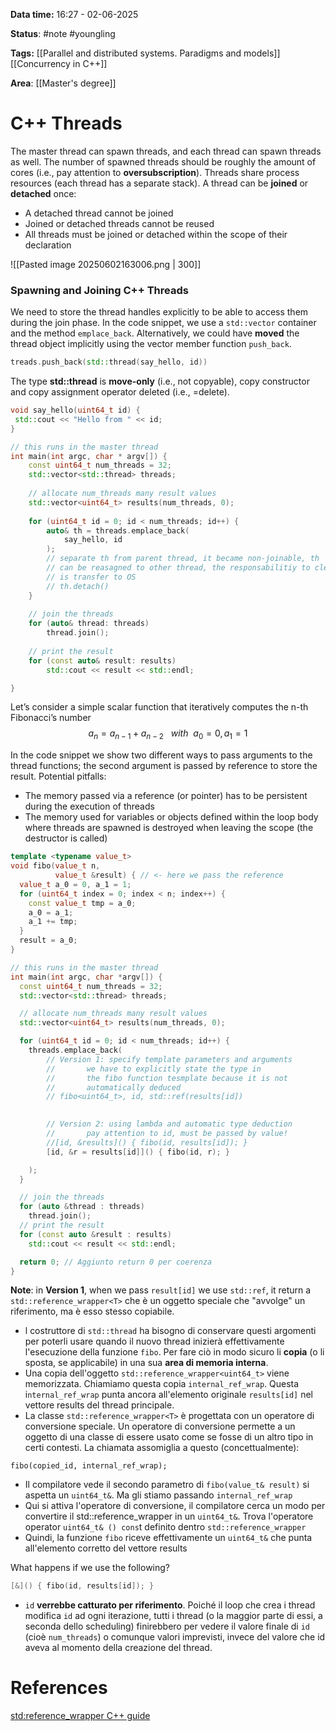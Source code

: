 **Data time:** 16:27 - 02-06-2025

**Status**: #note #youngling 

**Tags:** [[Parallel and distributed systems. Paradigms and models]] [[Concurrency in C++]]

**Area**: [[Master's degree]]
# C++ Threads

The master thread can spawn threads, and each thread can spawn threads as well. The number of spawned threads should be roughly the amount of cores (i.e., pay attention to **oversubscription**). Threads share process resources (each thread has a separate stack).  A  thread can be **joined** or **detached** once:
- A detached thread cannot be joined
- Joined or detached threads cannot be reused
- All threads must be joined or detached within the scope of their declaration

![[Pasted image 20250602163006.png | 300]]

### Spawning and Joining C++ Threads
We need to store the thread handles explicitly to be able to access them during the join phase. In the code snippet, we use a `std::vector` container and the method `emplace_back`. Alternatively, we could have **moved** the thread object implicitly using the vector member function `push_back`.
```c++
treads.push_back(std::thread(say_hello, id))
```

The type **std::thread** is **move-only** (i.e., not copyable), copy constructor and copy assignment operator deleted (i.e., =delete).

```c++
void say_hello(uint64_t id) {
 std::cout << "Hello from " << id;
}

// this runs in the master thread
int main(int argc, char * argv[]) {
	const uint64_t num_threads = 32;
	std::vector<std::thread> threads;
	
	// allocate num_threads many result values
	std::vector<uint64_t> results(num_threads, 0);
	
	for (uint64_t id = 0; id < num_threads; id++) {
		auto& th = threads.emplace_back(
			say_hello, id
		);
		// separate th from parent thread, it became non-joinable, th
		// can be reasagned to other thread, the responsabilitiy to cleanup
		// is transfer to OS
		// th.detach()
	}
	
	// join the threads
	for (auto& thread: threads)
		thread.join();
	
	// print the result
	for (const auto& result: results)
		std::cout << result << std::endl;

}
```

Let’s consider a simple scalar function that iteratively computes the n-th Fibonacci’s number
$$
a_n = a_{n-1} + a_{n-2} \:\:\: with \:\: a_0= 0, a_1=1
$$

In the code snippet we show two different ways to pass arguments to the thread functions; the second argument is passed by reference to store the result. Potential pitfalls:
- The memory passed via a reference (or pointer) has to be persistent during the execution of threads
- The memory used for variables or objects defined within the loop body where threads are spawned is destroyed when leaving the scope (the destructor is called)

```c++
template <typename value_t>
void fibo(value_t n,
          value_t &result) { // <- here we pass the reference
  value_t a_0 = 0, a_1 = 1;
  for (uint64_t index = 0; index < n; index++) {
    const value_t tmp = a_0;
    a_0 = a_1;
    a_1 += tmp;
  }
  result = a_0;
}

// this runs in the master thread
int main(int argc, char *argv[]) {
  const uint64_t num_threads = 32;
  std::vector<std::thread> threads;

  // allocate num_threads many result values
  std::vector<uint64_t> results(num_threads, 0);

  for (uint64_t id = 0; id < num_threads; id++) {
    threads.emplace_back(
        // Version 1: specify template parameters and arguments
        //       we have to explicitly state the type in
        //       the fibo function tesmplate because it is not
        //       automatically deduced
        // fibo<uint64_t>, id, std::ref(results[id])
        

        // Version 2: using lambda and automatic type deduction
        //       pay attention to id, must be passed by value!
        //[id, &results]() { fibo(id, results[id]); }
        [id, &r = results[id]]() { fibo(id, r); }

    );
  }

  // join the threads
  for (auto &thread : threads)
    thread.join();
  // print the result
  for (const auto &result : results)
    std::cout << result << std::endl;

  return 0; // Aggiunto return 0 per coerenza
}
```

**Note**: in **Version 1**, when we pass `result[id]` we use `std::ref`, it return a `std::reference_wrapper<T>` che è un oggetto speciale che "avvolge" un riferimento, ma è esso stesso copiabile. 
- l costruttore di `std::thread` ha bisogno di conservare questi argomenti per poterli usare quando il nuovo thread inizierà effettivamente l'esecuzione della funzione `fibo`. Per fare ciò in modo sicuro li **copia** (o li sposta, se applicabile) in una sua **area di memoria interna**.
- Una copia dell'oggetto `std::reference_wrapper<uint64_t>` viene memorizzata. Chiamiamo questa copia `internal_ref_wrap`. Questa i`nternal_ref_wrap` punta ancora all'elemento originale `results[id]` nel vettore results del thread principale.
- La classe `std::reference_wrapper<T>` è progettata con un operatore di conversione speciale. Un operatore di conversione permette a un oggetto di una classe di essere usato come se fosse di un altro tipo in certi contesti. La chiamata assomiglia a questo (concettualmente):
```
fibo(copied_id, internal_ref_wrap);
```
- Il compilatore vede il secondo parametro di `fibo(value_t& result)` si aspetta un `uint64_t&`. Ma gli stiamo passando `internal_ref_wrap`
- Qui si attiva l'operatore di conversione, il compilatore cerca un modo per convertire il std::reference_wrapper in un `uint64_t&`. Trova l'operatore operator `uint64_t& () cons`t definito dentro `std::reference_wrapper`
- Quindi, la funzione `fibo` riceve effettivamente un `uint64_t&` che punta all'elemento corretto del vettore results

What happens if we use the following?
```c++
[&]() { fibo(id, results[id]); }
```
- `id` **verrebbe catturato per riferimento**. Poiché il loop che crea i thread modifica `id` ad ogni iterazione, tutti i thread (o la maggior parte di essi, a seconda dello scheduling) finirebbero per vedere il valore finale di `id` (cioè `num_threads`) o comunque valori imprevisti, invece del valore che id aveva al momento della creazione del thread. 


# References
[std:reference_wrapper C++ guide](https://en.cppreference.com/w/cpp/utility/functional/reference_wrapper.html)